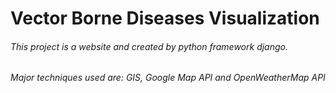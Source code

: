 # Vector Borne Diseases Visualization
###### This project is a website and created by python framework django.
###### Major techniques used are: GIS, Google Map API and OpenWeatherMap API
